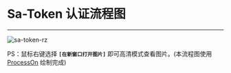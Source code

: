 # Sa-Token 认证流程图

--- 

![sa-token-rz](https://oss.dev33.cn/sa-token/doc/sa-token-rz.png 's-w')

<!-- ![sa-token-rz](https://color-test.oss-cn-qingdao.aliyuncs.com/sa-token/sa-token-rz.png 's-w') -->

PS：鼠标右键选择 **`[在新窗口打开图片]`** 即可高清模式查看图片。(本流程图使用 [ProcessOn](https://www.processon.com) 绘制完成)
